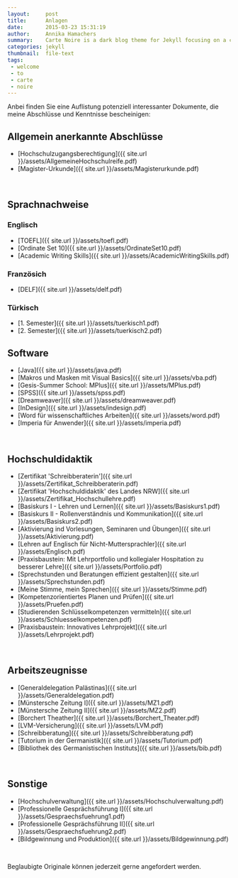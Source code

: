 ```yaml
---
layout:     post
title:      Anlagen
date:       2015-03-23 15:31:19
author:     Annika Hamachers
summary:    Carte Noire is a dark blog theme for Jekyll focusing on a clear reading experience.
categories: jekyll
thumbnail:  file-text
tags:
 - welcome
 - to
 - carte
 - noire
---
```


Anbei finden Sie eine Auflistung potenziell interessanter Dokumente, die meine Abschlüsse und Kenntnisse bescheinigen:

## Allgemein anerkannte Abschlüsse
- [Hochschulzugangsberechtigung]({{ site.url }}/assets/AllgemeineHochschulreife.pdf)
- [Magister-Urkunde]({{ site.url }}/assets/Magisterurkunde.pdf)   

<br>

## Sprachnachweise   

### Englisch
- [TOEFL]({{ site.url }}/assets/toefl.pdf)
- [Ordinate Set 10]({{ site.url }}/assets/OrdinateSet10.pdf)
- [Academic Writing Skills]({{ site.url }}/assets/AcademicWritingSkills.pdf)

### Französich
- [DELF]({{ site.url }}/assets/delf.pdf)

### Türkisch
- [1. Semester]({{ site.url }}/assets/tuerkisch1.pdf)
- [2. Semester]({{ site.url }}/assets/tuerkisch2.pdf)   

## Software
- [Java]({{ site.url }}/assets/java.pdf)
- [Makros und Masken mit Visual Basics]({{ site.url }}/assets/vba.pdf)
- [Gesis-Summer School: MPlus]({{ site.url }}/assets/MPlus.pdf)
- [SPSS]({{ site.url }}/assets/spss.pdf)
- [Dreamweaver]({{ site.url }}/assets/dreamweaver.pdf)
- [InDesign]({{ site.url }}/assets/indesign.pdf)
- [Word für wissenschaftliches Arbeiten]({{ site.url }}/assets/word.pdf)
- [Imperia für Anwender]({{ site.url }}/assets/imperia.pdf)   

<br>

## Hochschuldidaktik
- [Zertifikat 'Schreibberaterin']({{ site.url }}/assets/Zertifikat_Schreibberaterin.pdf)
- [Zertifikat 'Hochschuldidaktik' des Landes NRW]({{ site.url }}/assets/Zertifikat_Hochschullehre.pdf)
- [Basiskurs I - Lehren und Lernen]({{ site.url }}/assets/Basiskurs1.pdf)
- [Basiskurs II - Rollenverständnis und Kommunikation]({{ site.url }}/assets/Basiskurs2.pdf)
- [Aktivierung ind Vorlesungen, Seminaren und Übungen]({{ site.url }}/assets/Aktivierung.pdf)
- [Lehren auf Englisch für Nicht-Muttersprachler]({{ site.url }}/assets/Englisch.pdf)
- [Praxisbaustein: Mit Lehrportfolio und kollegialer Hospitation zu besserer Lehre]({{ site.url }}/assets/Portfolio.pdf)
- [Sprechstunden und Beratungen effizient gestalten]({{ site.url }}/assets/Sprechstunden.pdf)
- [Meine Stimme, mein Sprechen]({{ site.url }}/assets/Stimme.pdf)
- [Kompetenzorientiertes Planen und Prüfen]({{ site.url }}/assets/Pruefen.pdf)
- [Studierenden Schlüsselkompetenzen vermitteln]({{ site.url }}/assets/Schluesselkompetenzen.pdf)
- [Praxisbaustein: Innovatives Lehrprojekt]({{ site.url }}/assets/Lehrprojekt.pdf)   

<br>

## Arbeitszeugnisse
- [Generaldelegation Palästinas]({{ site.url }}/assets/Generaldelegation.pdf)
- [Münstersche Zeitung I]({{ site.url }}/assets/MZ1.pdf)
- [Münstersche Zeitung II]({{ site.url }}/assets/MZ2.pdf)
- [Borchert Theather]({{ site.url }}/assets/Borchert_Theater.pdf)
- [LVM-Versicherung]({{ site.url }}/assets/LVM.pdf)
- [Schreibberatung]({{ site.url }}/assets/Schreibberatung.pdf)
- [Tutorium in der Germanistik]({{ site.url }}/assets/Tutorium.pdf)
- [Bibliothek des Germanistischen Instituts]({{ site.url }}/assets/bib.pdf)   

<br>

## Sonstige
- [Hochschulverwaltung]({{ site.url }}/assets/Hochschulverwaltung.pdf)
- [Professionelle Gesprächsführung I]({{ site.url }}/assets/Gespraechsfuehrung1.pdf)
- [Professionelle Gesprächsführung II]({{ site.url }}/assets/Gespraechsfuehrung2.pdf)
- [Bildgewinnung und Produktion]({{ site.url }}/assets/Bildgewinnung.pdf)   

<br>

Beglaubigte Originale können jederzeit gerne angefordert werden.
